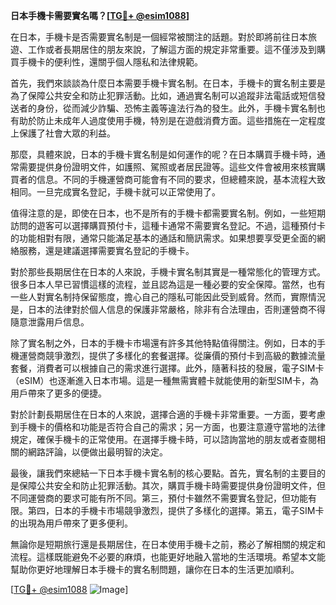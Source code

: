 **日本手機卡需要實名嗎？[[TG💪+ @esim1088](https://t.me/s/esim1088)]**

在日本，手機卡是否需要實名制是一個經常被關注的話題。對於即將前往日本旅遊、工作或者長期居住的朋友來說，了解這方面的規定非常重要。這不僅涉及到購買手機卡的便利性，還關乎個人隱私和法律規範。

首先，我們來談談為什麼日本需要手機卡實名制。在日本，手機卡的實名制主要是為了保障公共安全和防止犯罪活動。比如，通過實名制可以追蹤非法電話或短信發送者的身份，從而減少詐騙、恐怖主義等違法行為的發生。此外，手機卡實名制也有助於防止未成年人過度使用手機，特別是在遊戲消費方面。這些措施在一定程度上保護了社會大眾的利益。

那麼，具體來說，日本的手機卡實名制是如何運作的呢？在日本購買手機卡時，通常需要提供身份證明文件，如護照、駕照或者居民證等。這些文件會被用來核實購買者的信息。不同的手機運營商可能會有不同的要求，但總體來說，基本流程大致相同。一旦完成實名登記，手機卡就可以正常使用了。

值得注意的是，即使在日本，也不是所有的手機卡都需要實名制。例如，一些短期訪問的遊客可以選擇購買預付卡，這種卡通常不需要實名登記。不過，這種預付卡的功能相對有限，通常只能滿足基本的通話和簡訊需求。如果想要享受更全面的網絡服務，還是建議選擇需要實名登記的手機卡。

對於那些長期居住在日本的人來說，手機卡實名制其實是一種常態化的管理方式。很多日本人早已習慣這樣的流程，並且認為這是一種必要的安全保障。當然，也有一些人對實名制持保留態度，擔心自己的隱私可能因此受到威脅。然而，實際情況是，日本的法律對於個人信息的保護非常嚴格，除非有合法理由，否則運營商不得隨意泄露用戶信息。

除了實名制之外，日本的手機卡市場還有許多其他特點值得關注。例如，日本的手機運營商競爭激烈，提供了多樣化的套餐選擇。從廉價的預付卡到高級的數據流量套餐，消費者可以根據自己的需求進行選擇。此外，隨著科技的發展，電子SIM卡（eSIM）也逐漸進入日本市場。這是一種無需實體卡就能使用的新型SIM卡，為用戶帶來了更多的便捷。

對於計劃長期居住在日本的人來說，選擇合適的手機卡非常重要。一方面，要考慮到手機卡的價格和功能是否符合自己的需求；另一方面，也要注意遵守當地的法律規定，確保手機卡的正常使用。在選擇手機卡時，可以諮詢當地的朋友或者查閱相關的網路評論，以便做出最明智的決定。

最後，讓我們來總結一下日本手機卡實名制的核心要點。首先，實名制的主要目的是保障公共安全和防止犯罪活動。其次，購買手機卡時需要提供身份證明文件，但不同運營商的要求可能有所不同。第三，預付卡雖然不需要實名登記，但功能有限。第四，日本的手機卡市場競爭激烈，提供了多樣化的選擇。第五，電子SIM卡的出現為用戶帶來了更多便利。

無論你是短期旅行還是長期居住，在日本使用手機卡之前，務必了解相關的規定和流程。這樣既能避免不必要的麻煩，也能更好地融入當地的生活環境。希望本文能幫助你更好地理解日本手機卡的實名制問題，讓你在日本的生活更加順利。

[[TG💪+ @esim1088](https://t.me/s/esim1088) ![Image](https://i.postimg.cc/4NQfJmqS/Snipaste-2025-05-13-00-14-12.png)]